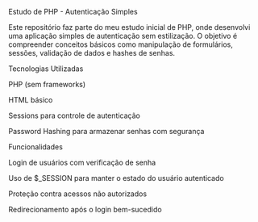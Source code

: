 Estudo de PHP - Autenticação Simples

Este repositório faz parte do meu estudo inicial de PHP, onde desenvolvi uma aplicação simples de autenticação sem estilização. O objetivo é compreender conceitos básicos como manipulação de formulários, sessões, validação de dados e hashes de senhas.

Tecnologias Utilizadas

PHP (sem frameworks)

HTML básico

Sessions para controle de autenticação

Password Hashing para armazenar senhas com segurança

Funcionalidades

Login de usuários com verificação de senha

Uso de $\_SESSION para manter o estado do usuário autenticado

Proteção contra acessos não autorizados

Redirecionamento após o login bem-sucedido
